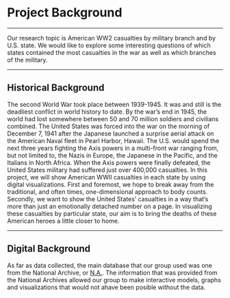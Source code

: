# Project Background

---

Our research topic is American WW2 casualties by military branch and by U.S. state. We would like to explore some interesting questions of which states contained the most casualties in the war as well as which branches of the military. 

---

## Historical Background

The second World War took place between 1939-1945. It was and still is the deadliest conflict in world history to date. By the war’s end in 1945, the world had lost somewhere between 50 and 70 million soldiers and civilians combined. The United States was forced into the war on the morning of December 7, 1941 after the Japanese launched a surprise aerial attack on the American Naval fleet in Pearl Harbor, Hawaii. The U.S. would spend the next three years fighting the Axis powers in a multi-front war ranging from, but not limited to, the Nazis in Europe, the Japanese in the Pacific, and the Italians in North Africa. When the Axis powers were finally defeated, the United States military had suffered just over 400,000 casualties. In this project, we will show American WWII casualties in each state by using digital visualizations. First and foremost, we hope to break away from the traditional, and often times, one-dimensional approach to body counts. Secondly, we want to show the United States’ casualties in a way that’s more than just an emotionally detached number on a page. In visualizing these casualties by particular state, our aim is to bring the deaths of these American heroes a little closer to home. 

---

## Digital Background

As far as data collected, the main database that our group used was one from the National Archive, or [N.A.](https://www.archives.gov/research/military/ww2). The information that was provided from the National Archives allowed our group to make interactive models, graphs and visualizations that would not ahave been posible without the data. 

